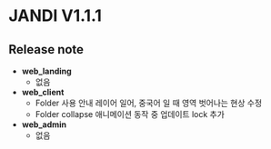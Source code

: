 # JANDI V1.1.1 
## Release note
- **web_landing**
  - 없음
- **web_client**
  - Folder 사용 안내 레이어 일어, 중국어 일 때 영역 벗어나는 현상 수정
  - Folder collapse 애니메이션 동작 중 업데이트 lock 추가   
- **web_admin**
  - 없음

